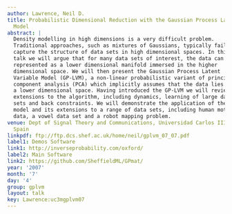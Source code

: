 ```yaml
---
author: Lawrence, Neil D.
title: Probabilistic Dimensional Reduction with the Gaussian Process Latent Variable
  Model
abstract: |
  Density modelling in high dimensions is a very difficult problem.
  Traditional approaches, such as mixtures of Gaussians, typically fail to
  capture the structure of data sets in high dimensional spaces. In this
  talk we will argue that for many data sets of interest, the data can be
  represented as a lower dimensional manifold immersed in the higher
  dimensional space. We will then present the Gaussian Process Latent
  Variable Model (GP-LVM), a non-linear probabilistic variant of principal
  component analysis (PCA) which implicitly assumes that the data lies on
  a lower dimensional space. Having introduced the GP-LVM we will review
  extensions to the algorithm, including dynamics, learning of large data
  sets and back constraints. We will demonstrate the application of the
  model and its extensions to a range of data sets, including human motion
  data, a vowel data set and a robot mapping problem.
venue: Dept of Signal Theory and Communications, Universidad Carlos III de Madrid,
  Spain
linkpdf: ftp://ftp.dcs.shef.ac.uk/home/neil/gplvm_07_07.pdf
label1: Demos Software
link1: http://inverseprobability.com/oxford/
label2: Main Software
link2: https://github.com/SheffieldML/GPmat/
year: '2007'
month: '7'
day: '4'
group: gplvm
layout: talk
key: Lawrence:uc3mgplvm07
---
```

